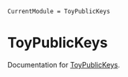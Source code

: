 ```@meta
CurrentModule = ToyPublicKeys
```

# ToyPublicKeys

Documentation for [ToyPublicKeys](https://github.com/NegaScout/ToyPublicKeys).

